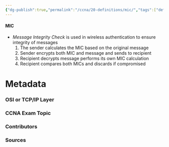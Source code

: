 ```yaml
---
{"dg-publish":true,"permalink":"/ccna/20-definitions/mic/","tags":["defs_ccna"]}
---
```


#### MIC
- *Message Integrity Check* is used in wireless authentication to ensure integrity of messages
	1. The sender calculates the MIC based on the original message
	2. Sender encrypts both MIC and message and sends to recipient
	3. Recipient decrypts message performs its own MIC calculation
	4. Recipient compares both MICs and discards if compromised





# Metadata
### OSI or TCP/IP Layer

### CCNA Exam Topic

### Contributors

### Sources
